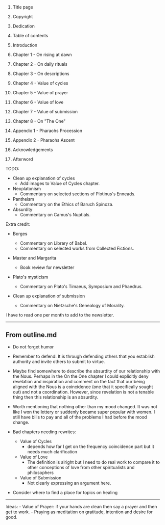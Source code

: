 01. Title page
02. Copyright
03. Dedication
04. Table of contents
05. Introduction

06. Chapter 1 - On rising at dawn
07. Chapter 2 - On daily rituals
08. Chapter 3 - On descriptions

9. Chapter 4 - Value of cycles
10. Chapter 5 - Value of prayer
11. Chapter 6 - Value of love
12. Chapter 7 - Value of submission

13. Chapter 8 - On "The One"

14. Appendix 1 - Pharaohs Procession
15. Appendix 2 - Pharaohs Ascent

16. Acknowledgements
17. Afterword


TODO:

* Clean up explanation of cycles
    * Add images to Value of Cycles chapter.
* Neoplatonism
    * Commentary on selected sections of Plotinus's Enneads.
* Pantheism
    * Commentary on the Ethics of Baruch Spinoza.
* Absurdity
    * Commentary on Camus's Nuptials.

Extra credit:

* Borges
    * Commentary on Library of Babel.
    * Commentary on selected works from Collected Fictions.

* Master and Margarita
    * Book review for newsletter

* Plato's mysticism
    * Commentary on Plato's Timaeus, Symposium and Phaedrus.

* Clean up explanation of submission
    * Commentary on Nietzsche's Genealogy of Morality.

I have to read one per month to add to the newsletter.

---

## From outline.md

- Do not forget humor

- Remember to defend. It is through defending others that you establish authority and invite others to submit to virtue.

- Maybe find somewhere to describe the absurdity of our relationship with the Nous. Perhaps in the On the One chapter I could explicitly deny revelation and inspiration and comment on the fact that our being aligned with the Nous is a coincidence (one that it specifically sought out) and not a coordination. However, since revelation is not a tenable thing then this relationship is an absurdity.

- Worth mentioning that nothing other than my mood changed. It was not like I won the lottery or suddenly became super popular with women. I still have bills to pay and all of the problems I had before the mood change.

- Bad chapters needing rewrites:
    - Value of Cycles
        - depends how far I get on the frequency coincidence part but it needs much clarification
    - Value of Love
        - The definition is alright but I need to do real work to compare it to other conceptions of love from other spiritualists and philosophers
    - Value of Submission
        - Not clearly expressing an argument here.

- Consider where to find a place for topics on healing

---

Ideas:
    - Value of Prayer: if your hands are clean then say a prayer and then get to work.
    - Praying as meditation on gratitude, intention and desire for good.


